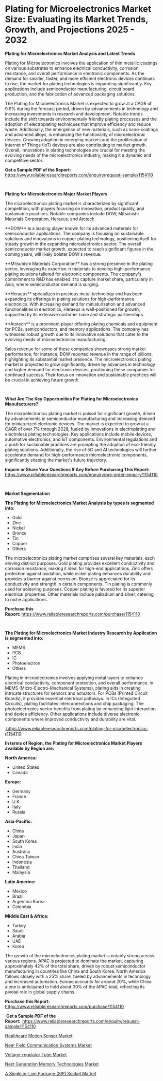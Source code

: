 <p><h1>Plating for Microelectronics Market Size: Evaluating its Market Trends, Growth, and Projections 2025 - 2032</h1></p><p><strong>Plating for Microelectronics Market Analysis and Latest Trends</strong></p>
<p><p>Plating for Microelectronics involves the application of thin metallic coatings on various substrates to enhance electrical conductivity, corrosion resistance, and overall performance in electronic components. As the demand for smaller, faster, and more efficient electronic devices continues to rise, the market for plating technologies is expanding significantly. Key applications include semiconductor manufacturing, circuit board production, and the fabrication of advanced packaging solutions.</p><p>The Plating for Microelectronics Market is expected to grow at a CAGR of 9.9% during the forecast period, driven by advancements in technology and increasing investments in research and development. Notable trends include the shift towards environmentally friendly plating processes and the adoption of electroplating techniques that improve efficiency and reduce waste. Additionally, the emergence of new materials, such as nano-coatings and advanced alloys, is enhancing the functionality of microelectronic devices. Growing adoption in emerging markets and the proliferation of Internet of Things (IoT) devices are also contributing to market growth. Overall, innovations in plating technologies are crucial for meeting the evolving needs of the microelectronics industry, making it a dynamic and competitive sector.</p></p>
<p><strong>Get a Sample PDF of the Report:&nbsp;</strong> <a href="https://www.reliableresearchreports.com/enquiry/request-sample/1154110?utm_campaign=7&utm_medium=2&utm_source=Github&utm_content=ia&utm_term=13022025&utm_id=plating-for-microelectronics">https://www.reliableresearchreports.com/enquiry/request-sample/1154110</a></p>
<p>&nbsp;</p>
<p><strong>Plating for Microelectronics Major Market Players</strong></p>
<p><p>The microelectronics plating market is characterized by significant competition, with players focusing on innovation, product quality, and sustainable practices. Notable companies include DOW, Mitsubishi Materials Corporation, Heraeus, and Atotech.</p><p>**DOW** is a leading player known for its advanced materials for semiconductor applications. The company is focusing on sustainable solutions and innovations in copper plating technology, positioning itself for steady growth in the expanding microelectronics sector. The overall semiconductor market growth, expected to reach significant figures in the coming years, will likely bolster DOW's revenue.</p><p>**Mitsubishi Materials Corporation** has a strong presence in the plating sector, leveraging its expertise in materials to develop high-performance plating solutions tailored for electronic components. The company's commitment to R&D has enabled it to capture market share, particularly in Asia, where semiconductor demand is surging.</p><p>**Heraeus** specializes in precious metal technology and has been expanding its offerings in plating solutions for high-performance electronics. With increasing demand for miniaturization and advanced functionalities in electronics, Heraeus is well-positioned for growth, supported by its extensive customer base and strategic partnerships.</p><p>**Atotech** is a prominent player offering plating chemicals and equipment for PCBs, semiconductors, and memory applications. The company has witnessed robust growth due to its innovative solutions that cater to the evolving needs of microelectronics manufacturing.</p><p>Sales revenue for some of these companies showcases strong market performance; for instance, DOW reported revenue in the range of billions, highlighting its substantial market presence. The microelectronics plating market is projected to grow significantly, driven by advances in technology and higher demand for electronic devices, positioning these companies for continued success. Their focus on innovation and sustainable practices will be crucial in achieving future growth.</p></p>
<p>&nbsp;</p>
<p><strong>What Are The Key Opportunities For Plating for Microelectronics Manufacturers?</strong></p>
<p><p>The microelectronics plating market is poised for significant growth, driven by advancements in semiconductor manufacturing and increasing demand for miniaturized electronic devices. The market is expected to grow at a CAGR of over 7% through 2028, fueled by innovations in electroplating and electroless plating technologies. Key applications include mobile devices, automotive electronics, and IoT components. Environmental regulations and a push for sustainable practices are prompting the adoption of eco-friendly plating solutions. Additionally, the rise of 5G and AI technologies will further accelerate demand for high-performance microelectronic components, significantly shaping the market's future trajectory.</p></p>
<p><strong>Inquire or Share Your Questions If Any Before Purchasing This Report:</strong> <a href="https://www.reliableresearchreports.com/enquiry/pre-order-enquiry/1154110?utm_campaign=7&utm_medium=2&utm_source=Github&utm_content=ia&utm_term=13022025&utm_id=plating-for-microelectronics">https://www.reliableresearchreports.com/enquiry/pre-order-enquiry/1154110</a></p>
<p>&nbsp;</p>
<p><strong>Market Segmentation</strong></p>
<p><strong>The Plating for Microelectronics Market Analysis by types is segmented into:</strong></p>
<p><ul><li>Gold</li><li>Zinc</li><li>Nickel</li><li>Bronze</li><li>Tin</li><li>Copper</li><li>Others</li></ul></p>
<p><p>The microelectronics plating market comprises several key materials, each serving distinct purposes. Gold plating provides excellent conductivity and corrosion resistance, making it ideal for high-end applications. Zinc offers protection against oxidation, while nickel plating enhances durability and provides a barrier against corrosion. Bronze is appreciated for its conductivity and strength in certain components. Tin plating is commonly used for soldering purposes. Copper plating is favored for its superior electrical properties. Other materials include palladium and silver, catering to niche applications.</p></p>
<p><strong>Purchase this Report:&nbsp;</strong><a href="https://www.reliableresearchreports.com/purchase/1154110?utm_campaign=7&utm_medium=2&utm_source=Github&utm_content=ia&utm_term=13022025&utm_id=plating-for-microelectronics">https://www.reliableresearchreports.com/purchase/1154110</a></p>
<p>&nbsp;</p>
<p><strong>The Plating for Microelectronics Market Industry Research by Application is segmented into:</strong></p>
<p><ul><li>MEMS</li><li>PCB</li><li>IC</li><li>Photoelectron</li><li>Others</li></ul></p>
<p><p>Plating in microelectronics involves applying metal layers to enhance electrical conductivity, component protection, and overall performance. In MEMS (Micro-Electro-Mechanical Systems), plating aids in creating intricate structures for sensors and actuators. For PCBs (Printed Circuit Boards), it provides essential electrical pathways. In ICs (Integrated Circuits), plating facilitates interconnections and chip packaging. The photoelectronics sector benefits from plating by enhancing light interaction and device efficiency. Other applications include diverse electronic components where improved conductivity and durability are vital.</p></p>
<p><a href="https://www.reliableresearchreports.com/plating-for-microelectronics-r1154110?utm_campaign=7&utm_medium=2&utm_source=Github&utm_content=ia&utm_term=13022025&utm_id=plating-for-microelectronics">&nbsp;https://www.reliableresearchreports.com/plating-for-microelectronics-r1154110</a></p>
<p><strong>In terms of Region, the Plating for Microelectronics Market Players available by Region are:</strong></p>
<p>
    <p> <strong> North America: </strong>
        <ul>
            <li>United States</li>
            <li>Canada</li>
        </ul>
        </p> 
    <p> <strong> Europe: </strong>
        <ul>
            <li>Germany</li>
            <li>France</li>
            <li>U.K.</li>
            <li>Italy</li>
            <li>Russia</li>
        </ul>
        </p> 
    <p> <strong> Asia-Pacific: </strong>
        <ul>
            <li>China</li>
            <li>Japan</li>
            <li>South Korea</li>
            <li>India</li>
            <li>Australia</li>
            <li>China Taiwan</li>
            <li>Indonesia</li>
            <li>Thailand</li>
            <li>Malaysia</li>
        </ul>
        </p> 
    <p> <strong> Latin America: </strong>
        <ul>
            <li>Mexico</li>
            <li>Brazil</li>
            <li>Argentina Korea</li>
            <li>Colombia</li>
        </ul>
        </p> 
    <p> <strong> Middle East & Africa: </strong>
        <ul>
            <li>Turkey</li>
            <li>Saudi</li>
            <li>Arabia</li>
            <li>UAE</li>
            <li>Korea</li>
        </ul>
    </p>
    </p>
<p><p>The growth of the microelectronics plating market is notably strong across various regions. APAC is projected to dominate the market, capturing approximately 42% of the total share, driven by robust semiconductor manufacturing in countries like China and South Korea. North America follows closely with a 25% share, fueled by advancements in technology and increased automation. Europe accounts for around 20%, while China alone is anticipated to hold about 30% of the APAC total, reflecting its pivotal role in global supply chains.</p></p>
<p><strong>Purchase this Report: </strong><a href="https://www.reliableresearchreports.com/purchase/1154110?utm_campaign=7&utm_medium=2&utm_source=Github&utm_content=ia&utm_term=13022025&utm_id=plating-for-microelectronics">https://www.reliableresearchreports.com/purchase/1154110</a></p>
<p>&nbsp;<strong>Get a Sample PDF of the Report:&nbsp;&nbsp;</strong><a href="https://www.reliableresearchreports.com/enquiry/request-sample/1154110?utm_campaign=7&utm_medium=2&utm_source=Github&utm_content=ia&utm_term=13022025&utm_id=plating-for-microelectronics">https://www.reliableresearchreports.com/enquiry/request-sample/1154110</a></p>
<p><strong></strong></p>
<p><p><a href="https://github.com/ravenecashe/Market-Research-Report-List-1/blob/main/healthcare-motion-sensor-market.md?utm_campaign=7&utm_medium=2&utm_source=Github&utm_content=ia&utm_term=13022025&utm_id=plating-for-microelectronics">Healthcare Motion Sensor Market</a></p><p><a href="https://github.com/rahebeinum/Market-Research-Report-List-1/blob/main/near-field-communication-systems-market.md?utm_campaign=7&utm_medium=2&utm_source=Github&utm_content=ia&utm_term=13022025&utm_id=plating-for-microelectronics">Near Field Communication Systems Market</a></p><p><a href="https://github.com/vilehoaguy/Market-Research-Report-List-1/blob/main/voltage-regulator-tube-market.md?utm_campaign=7&utm_medium=2&utm_source=Github&utm_content=ia&utm_term=13022025&utm_id=plating-for-microelectronics">Voltage-regulator Tube Market</a></p><p><a href="https://github.com/ajconndra/Market-Research-Report-List-1/blob/main/next-generation-memory-technologies-market.md?utm_campaign=7&utm_medium=2&utm_source=Github&utm_content=ia&utm_term=13022025&utm_id=plating-for-microelectronics">Next Generation Memory Technologies Market</a></p><p><a href="https://github.com/sapsaidamary/Market-Research-Report-List-1/blob/main/a-single-in-line-package-sip-socket-market.md?utm_campaign=7&utm_medium=2&utm_source=Github&utm_content=ia&utm_term=13022025&utm_id=plating-for-microelectronics">A Single in-Line Package (SIP) Socket Market</a></p></p>
